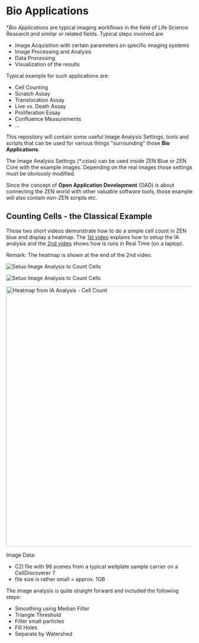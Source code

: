 # Bio Applications

**Bio Applications* are typical imaging workflows in the field of Life Science Research and similar or related fields. Typical steps involved are

* Image Acquisition with certain parameters on specific imaging systems
* Image Processing and Analysis
* Data Processing
* Visualization of the results

Typical example for such applications are:

* Cell Counting
* Scratch Assay
* Translocation Assay
* Live vs. Death Assay
* Proliferation Essay
* Confluence Measurements
* ...

This repository will contain some useful Image Analysis Settings, tools and scripts that can be used for various things "surrounding" those **Bio Applications**.

The Image Analysis Settings (*.czias) can be used inside ZEN Blue or ZEN Core with the example images. Depending on the real images those settings must be obviously modified.

Since the concept of **Open Application Development** (OAD) is about connecting the ZEN world with other valuable software tools, those example will also contain non-ZEN scripts etc.

## Counting Cells - the Classical Example

Those two short videos demonstrate how to do a simple cell count in ZEN blue and display a heatmap. The [1st video](Count_Cells_Simple_Setup.gif) explains how to setup the IA analysis and the [2nd video](Run_Count_Cells_96wellplate_1GB_File_RealTime.gif) shows how is runs in Real Time (on a laptop).

Remark: The heatmap is shown at the end of the 2nd video.

![Setuo Image Analysis to Count Cells](Count_Cells_Simple_Setup.gif "Setup Image Analysis to Count Cells")

![Setuo Image Analysis to Count Cells](Run_Count_Cells_96wellplate_1GB_File_RealTime.gif "Run Counting Cells IA Setting")

<p><img src="../Images/96well_heatmap.png" title="Heatmap from IA Analysis - Cell Count" width="700"></p>

Image Data:

* CZI file with 96 scenes from a typical wellplate sample carrier on a CellDiscoverer 7
* file size is rather small = approx. 1GB

The image analysis is quite straight forward and included the following steps:

* Smoothing using Median Filter
* Triangle Threshold
* Filter small particles
* Fill Holes
* Separate by Watershed
